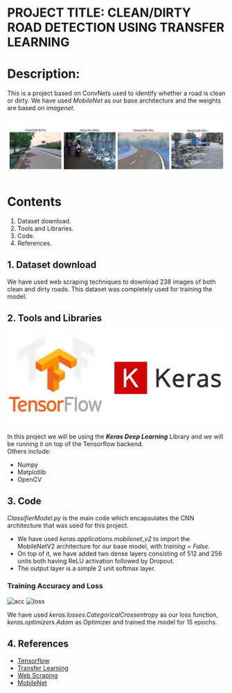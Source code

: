 # PROJECT TITLE: CLEAN/DIRTY ROAD DETECTION USING TRANSFER LEARNING


# Description:
This is a project based on ConvNets used to identify whether a road is clean or dirty. We have used <em>MobileNet</em> as our base architecture and the weights are based on <em>imagenet</em>.

![Alt text](https://github.com/FaizalKarim280280/Clean-Dirty-Road-Classifier/blob/main/Plots/prediction_result.png)

# Contents
  1. Dataset download.
  2. Tools and Libraries.
  3. Code.
  4. References.

## 1. Dataset download
We have used web scraping techniques to download 238 images of both clean and dirty roads. This dataset was completely used for training the model.

## 2. Tools and Libraries
![Alt text](https://github.com/FaizalKarim280280/Clean-Dirty-Road-Classifier/blob/main/Plots/logo.jpeg)<br><br>
In this project we will be using the ***Keras Deep Learning*** Library and we will be running it on top of the Tensorflow backend.\
Others include:
  * Numpy 
  * Matplotlib
  * OpenCV

## 3. Code
<em>ClassifierModel.py</em> is the main code which encapsulates the CNN architecture that was used for this project.
  * We have used <em>keras.applications.mobilenet_v2</em> to import the MobileNetV2 architecture for our base model, with <em>training = False.</em>
  * On top of it, we have added two dense layers consisting of 512 and 256 units both having ReLU activation followed by Dropout.
  * The output layer is a simple 2 unit softmax layer.<br>

### Training Accuracy and Loss 
![acc](https://user-images.githubusercontent.com/79277882/135721088-ff910033-c625-435e-8a61-ed57e685e3fa.png)
![loss](https://user-images.githubusercontent.com/79277882/135721115-5ba27aef-fbae-4b35-b0fa-5a3c0ad9ff8c.png)

We have used <em>keras.losses.CategoricalCrossentropy</em> as our loss function, <em>keras.optimizers.Adam</em> as Optimizer and trained the model for 15 epochs. 
## 4. References
  * [Tensorflow](https://www.tensorflow.org/api_docs/python/tf)
  * [Transfer Learning](https://www.tensorflow.org/tutorials/images/transfer_learning)
  * [Web Scraping](https://realpython.com/python-web-scraping-practical-introduction/)
  * [MobileNet](https://arxiv.org/abs/1704.04861)

